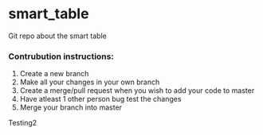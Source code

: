 # smart_table
Git repo about the smart table

### Contrubution instructions:
1. Create a new branch
2. Make all your changes in your own branch
3. Create a merge/pull request when you wish to add your code to master
4. Have atleast 1 other person bug test the changes
5. Merge your branch into master

Testing2
